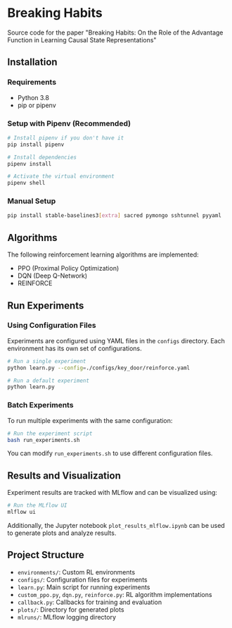 # Breaking Habits
Source code for the paper "Breaking Habits: On the Role of the Advantage Function in Learning Causal State Representations"

## Installation

### Requirements
- Python 3.8
- pip or pipenv

### Setup with Pipenv (Recommended)
```bash
# Install pipenv if you don't have it
pip install pipenv

# Install dependencies
pipenv install

# Activate the virtual environment
pipenv shell
```

### Manual Setup
```bash
pip install stable-baselines3[extra] sacred pymongo sshtunnel pyyaml
```

## Algorithms
The following reinforcement learning algorithms are implemented:
- PPO (Proximal Policy Optimization)
- DQN (Deep Q-Network)
- REINFORCE

## Run Experiments

### Using Configuration Files
Experiments are configured using YAML files in the `configs` directory. Each environment has its own set of configurations.

```bash
# Run a single experiment
python learn.py --config=./configs/key_door/reinforce.yaml

# Run a default experiment
python learn.py
```

### Batch Experiments
To run multiple experiments with the same configuration:

```bash
# Run the experiment script
bash run_experiments.sh
```

You can modify `run_experiments.sh` to use different configuration files.

## Results and Visualization
Experiment results are tracked with MLflow and can be visualized using:

```bash
# Run the MLflow UI
mlflow ui
```

Additionally, the Jupyter notebook `plot_results_mlflow.ipynb` can be used to generate plots and analyze results.

## Project Structure
- `environments/`: Custom RL environments
- `configs/`: Configuration files for experiments
- `learn.py`: Main script for running experiments
- `custom_ppo.py`, `dqn.py`, `reinforce.py`: RL algorithm implementations
- `callback.py`: Callbacks for training and evaluation
- `plots/`: Directory for generated plots
- `mlruns/`: MLflow logging directory
